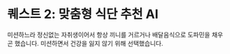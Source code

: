 # 퀘스트 2: 맞춤형 식단 추천 AI

미션하느라 정신없는 자취생이어서 항상 끼니를 거르거나 배달음식으로 도파민을 채우곤 했습니다. 미션하면서 건강을 잃지 않기 위해 선택했습니다.